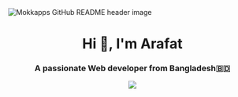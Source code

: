 <img src="https://res.cloudinary.com/ddckuxsjx/image/upload/v1750791270/GitHub-Banner_hd1hmc.png" alt="Mokkapps GitHub README header image">

<h1 align="center">Hi 👋, I'm Arafat</h1>
<h3 align="center">A passionate Web developer from Bangladesh🇧🇩</h3>
<p align="center">
  <img src="https://readme-typing-svg.herokuapp.com?font=Fira+Code&size=25&duration=3000&pause=1000&center=true&vCenter=true&width=500&lines=Hi+I'm+Al+Arafat;Web+Developer+%7C+MERN+Stack+Enthusiast;Exploring+New+Technologies+Every+Day;Let's+Build+Something+Awesome" />
</p>
